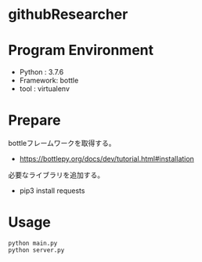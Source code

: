 # githubResearcher

# Program Environment
* Python   : 3.7.6
* Framework: bottle
* tool     : virtualenv

# Prepare
bottleフレームワークを取得する。
* https://bottlepy.org/docs/dev/tutorial.html#installation

必要なライブラリを追加する。
* pip3 install requests

# Usage
```
python main.py
python server.py
```